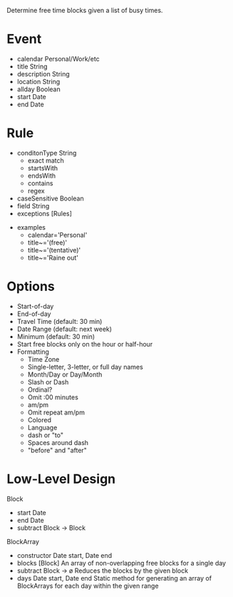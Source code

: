 Determine free time blocks given a list of busy times.

Event
================
- calendar      Personal/Work/etc
- title         String
- description   String
- location      String
- allday        Boolean
- start         Date
- end           Date

Rule
================
- conditonType  String
  - exact match
  - startsWith
  - endsWith
  - contains
  - regex
- caseSensitive Boolean
- field         String
- exceptions    [Rules]

* examples
  - calendar='Personal'
  - title~='(free)'
  - title~='(tentative)'
  - title~='Raine out'

Options
================
- Start-of-day
- End-of-day
- Travel Time (default: 30 min)
- Date Range (default: next week)
- Minimum  (default: 30 min)
- Start free blocks only on the hour or half-hour
- Formatting
  - Time Zone
  - Single-letter, 3-letter, or full day names
  - Month/Day or Day/Month
  - Slash or Dash
  - Ordinal?
  - Omit :00 minutes
  - am/pm
  - Omit repeat am/pm
  - Colored
  - Language
  - dash or "to"
  - Spaces around dash
  - "before" and "after"

Low-Level Design
================

Block
- start     Date
- end       Date
- subtract  Block -> Block

BlockArray
- constructor   Date start, Date end
- blocks    [Block]
  An array of non-overlapping free blocks for a single day
- subtract      Block -> ø
  Reduces the blocks by the given block
- days          Date start, Date end
  Static method for generating an array of BlockArrays for each day within the given range

